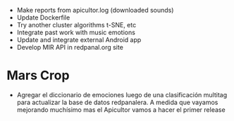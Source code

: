 * Make reports from apicultor.log (downloaded sounds)
* Update Dockerfile
* Try another cluster algorithms t-SNE, etc
* Integrate past work with music emotions
* Update and integrate external Android app
* Develop MIR API in redpanal.org site

# Mars Crop
* Agregar el diccionario de emociones luego de una clasificación multitag para actualizar la base de datos redpanalera. A medida que vayamos mejorando muchísimo mas el Apicultor vamos a hacer el primer release